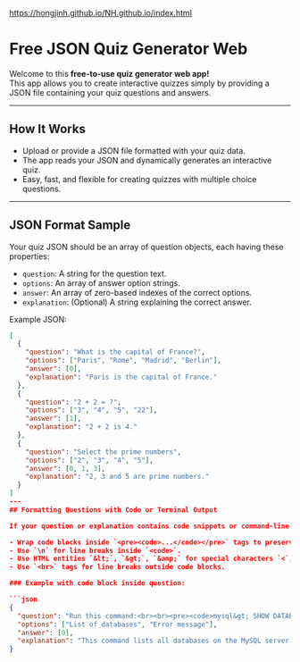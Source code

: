 https://hongjinh.github.io/NH.github.io/index.html
# Free JSON Quiz Generator Web

Welcome to this **free-to-use quiz generator web app!**  
This app allows you to create interactive quizzes simply by providing a JSON file containing your quiz questions and answers.

---

## How It Works

- Upload or provide a JSON file formatted with your quiz data.
- The app reads your JSON and dynamically generates an interactive quiz.
- Easy, fast, and flexible for creating quizzes with multiple choice questions.

---

## JSON Format Sample

Your quiz JSON should be an array of question objects, each having these properties:

- `question`: A string for the question text.  
- `options`: An array of answer option strings.  
- `answer`: An array of zero-based indexes of the correct options.  
- `explanation`: (Optional) A string explaining the correct answer.

Example JSON:

```json
[
  {
    "question": "What is the capital of France?",
    "options": ["Paris", "Rome", "Madrid", "Berlin"],
    "answer": [0],
    "explanation": "Paris is the capital of France."
  },
  {
    "question": "2 + 2 = ?",
    "options": ["3", "4", "5", "22"],
    "answer": [1],
    "explanation": "2 + 2 is 4."
  },
  {
    "question": "Select the prime numbers",
    "options": ["2", "3", "4", "5"],
    "answer": [0, 1, 3],
    "explanation": "2, 3 and 5 are prime numbers."
  }
]
---
## Formatting Questions with Code or Terminal Output

If your question or explanation contains code snippets or command-line output:

- Wrap code blocks inside `<pre><code>...</code></pre>` tags to preserve formatting.  
- Use `\n` for line breaks inside `<code>`.  
- Use HTML entities `&lt;`, `&gt;`, `&amp;` for special characters `<`, `>`, and `&` inside code.  
- Use `<br>` tags for line breaks outside code blocks.

### Example with code block inside question:

```json
{
  "question": "Run this command:<br><br><pre><code>mysql&gt; SHOW DATABASES;\n+-----------+\n| Database  |\n+-----------+\n| mysql     |\n| test      |\n+-----------+</code></pre><br>What does this output show?",
  "options": ["List of databases", "Error message"],
  "answer": [0],
  "explanation": "This command lists all databases on the MySQL server."
}
